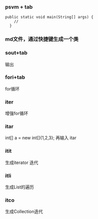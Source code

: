 ### psvm + tab

    public static void main(String[] args) {
        //
      }

### md文件，通过快捷键生成一个类


      
### sout+tab

输出

### fori+tab

for循环      

### iter 

增强for循环

### itar

  int[] a = new int[]{1,2,3};
  再输入 itar
  
###   itit

生成iterator 迭代

### itli

生成List的遍历

### itco

生成Collection迭代
